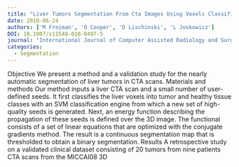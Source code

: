 ```yaml
---
title: "Liver Tumors Segmentation From Cta Images Using Voxels Classification And Affinity Constraint Propagation"
date: 2010-06-24
authors: ['M Freiman', 'O Cooper', 'D Lischinski', 'L Joskowicz']
DOI: 10.1007/s11548-010-0497-5
journal: "International Journal of Computer Assisted Radiology and Surgery"
categories: 
  - Segmentation
---
```

 Objective We present a method and a validation study for the nearly automatic segmentation of liver tumors in CTA scans. Materials and methods Our method inputs a liver CTA scan and a small number of user-defined seeds. It first classifies the liver voxels into tumor and healthy tissue classes with an SVM classification engine from which a new set of high- quality seeds is generated. Next, an energy function describing the propagation of these seeds is defined over the 3D image. The functional consists of a set of linear equations that are optimized with the conjugate gradients method. The result is a continuous segmentation map that is thresholded to obtain a binary segmentation. Results A retrospective study on a validated clinical dataset consisting of 20 tumors from nine patients CTA scans from the MICCAI08 3D
            